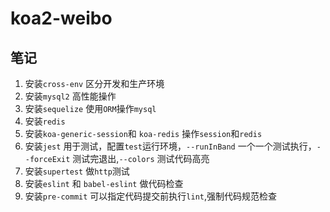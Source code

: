 # koa2-weibo

## 笔记

1. 安装`cross-env` 区分开发和生产环境
2. 安装`mysql2` 高性能操作
3. 安装`sequelize` 使用`ORM`操作`mysql`
4. 安装`redis`
5. 安装`koa-generic-session`和 `koa-redis` 操作`session`和`redis`
6. 安装`jest` 用于测试，配置`test`运行环境，`--runInBand` 一个一个测试执行，`--forceExit` 测试完退出,`--colors` 测试代码高亮
7. 安装`supertest` 做`http`测试
8. 安装`eslint` 和 `babel-eslint` 做代码检查
9. 安装`pre-commit` 可以指定代码提交前执行`lint`,强制代码规范检查